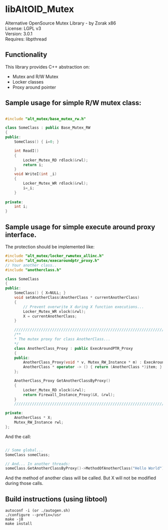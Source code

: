 # libAltOID_Mutex

Alternative OpenSource Mutex Library - by Zorak x86   
License: LGPL v3  
Version: 3.0.1  
Requires: libpthread

## Functionality

This library provides C++ abstraction on: 

- Mutex and R/W Mutex
- Locker classes
- Proxy around pointer

## Sample usage for simple R/W mutex class:

```C++

#include "alt_mutex/base_mutex_rw.h"

class SomeClass : public Base_Mutex_RW
{
public:
	SomeClass() { i=0; }

	int ReadI() 
	{ 
		Locker_Mutex_RD rdlock(&rwl);		
		return i;
	}
	void WriteI(int _i)
	{
		Locker_Mutex_WR rdlock(&rwl);
		i=_i; 
	}
	
private:
	int i;
}

```

## Sample usage for simple execute around proxy interface.

The protection should be implemented like:

```C++
#include "alt_mutex/locker_rwmutex_allinc.h"
#include "alt_mutex/execaroundptr_proxy.h"
// Your another class..
#include "anotherclass.h"

class SomeClass
{
public:
	SomeClass() { X=NULL; }
	void setAnotherClass(AnotherClass * currentAnotherClass)
	{
		// Prevent overwrite X during X function executions...
		Locker_Mutex_WR xlock(&rwl);
		X = currentAnotherClass;		
	}

	///////////////////////////////////////////////////////////////////////////////////////////////////////////////////
	/**
	* The mutex proxy for class AnotherClass...
	*/
	class AnotherClass_Proxy : public ExecAroundPTR_Proxy
	{
	public:
		AnotherClass_Proxy(void * v, Mutex_RW_Instance * m) : ExecAroundPTR_Proxy(v,m) {}
		AnotherClass * operator -> () { return (AnotherClass *)item; }
	};

	AnotherClass_Proxy GetAnotherClassByProxy()
	{
		Locker_Mutex_RD xlock(&rwl);
		return Firewall_Instance_Proxy(&X, &rwl);
	}
	///////////////////////////////////////////////////////////////////////////////////////////////////////////////////

private:
	AnotherClass * X;
	Mutex_RW_Instance rwl;
};
```

And the call:

```C++

// Some global...
SomeClass someClass;

// And... In another threads:
someClass.GetAnotherClassByProxy()->MethodOfAnotherClass("Hello World");

```

And the method of another class will be called. But X will not be modified during those calls.


## Build instructions (using libtool)

```
autoconf -i (or ./autogen.sh)
./configure --prefix=/usr
make -j8
make install
```